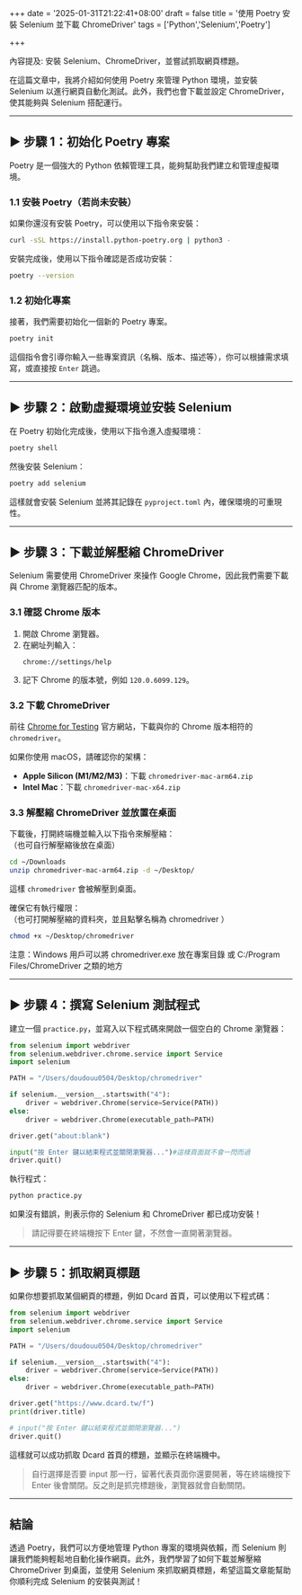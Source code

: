 +++
date = '2025-01-31T21:22:41+08:00'
draft = false
title = '使用 Poetry 安裝 Selenium 並下載 ChromeDriver'
tags = ['Python','Selenium','Poetry']

+++

內容提及: 安裝 Selenium、ChromeDriver，並嘗試抓取網頁標題。

在這篇文章中，我將介紹如何使用 Poetry 來管理 Python 環境，並安裝 Selenium 以進行網頁自動化測試。此外，我們也會下載並設定 ChromeDriver，使其能夠與 Selenium 搭配運行。

<!--more-->

---

## **► 步驟 1：初始化 Poetry 專案**

Poetry 是一個強大的 Python 依賴管理工具，能夠幫助我們建立和管理虛擬環境。

### **1.1 安裝 Poetry（若尚未安裝）**

如果你還沒有安裝 Poetry，可以使用以下指令來安裝：

```bash
curl -sSL https://install.python-poetry.org | python3 -
```

安裝完成後，使用以下指令確認是否成功安裝：

```bash
poetry --version
```

### **1.2 初始化專案**

接著，我們需要初始化一個新的 Poetry 專案。

```bash
poetry init
```

這個指令會引導你輸入一些專案資訊（名稱、版本、描述等），你可以根據需求填寫，或直接按 `Enter` 跳過。

---

## **► 步驟 2：啟動虛擬環境並安裝 Selenium**

在 Poetry 初始化完成後，使用以下指令進入虛擬環境：

```bash
poetry shell
```

然後安裝 Selenium：

```bash
poetry add selenium
```

這樣就會安裝 Selenium 並將其記錄在 `pyproject.toml` 內，確保環境的可重現性。

---

## **► 步驟 3：下載並解壓縮 ChromeDriver**

Selenium 需要使用 ChromeDriver 來操作 Google Chrome，因此我們需要下載與 Chrome 瀏覽器匹配的版本。

### **3.1 確認 Chrome 版本**

1. 開啟 Chrome 瀏覽器。
2. 在網址列輸入：
   ```
   chrome://settings/help
   ```
3. 記下 Chrome 的版本號，例如 `120.0.6099.129`。

### **3.2 下載 ChromeDriver**

前往 [Chrome for Testing](https://googlechromelabs.github.io/chrome-for-testing/) 官方網站，下載與你的 Chrome 版本相符的 `chromedriver`。

如果你使用 macOS，請確認你的架構：

- **Apple Silicon (M1/M2/M3)**：下載 `chromedriver-mac-arm64.zip`
- **Intel Mac**：下載 `chromedriver-mac-x64.zip`

### **3.3 解壓縮 ChromeDriver 並放置在桌面**

下載後，打開終端機並輸入以下指令來解壓縮：<br>
（也可自行解壓縮後放在桌面）

```bash
cd ~/Downloads
unzip chromedriver-mac-arm64.zip -d ~/Desktop/
```

這樣 `chromedriver` 會被解壓到桌面。

確保它有執行權限：<br>
（也可打開解壓縮的資料夾，並且點擊名稱為 chromedriver ）

```bash
chmod +x ~/Desktop/chromedriver
```

注意：Windows 用戶可以將 chromedriver.exe 放在專案目錄 或 C:/Program Files/ChromeDriver 之類的地方

---

## **► 步驟 4：撰寫 Selenium 測試程式**

建立一個 `practice.py`，並寫入以下程式碼來開啟一個空白的 Chrome 瀏覽器：

```python
from selenium import webdriver
from selenium.webdriver.chrome.service import Service
import selenium

PATH = "/Users/doudouu0504/Desktop/chromedriver"

if selenium.__version__.startswith("4"):
    driver = webdriver.Chrome(service=Service(PATH))
else:
    driver = webdriver.Chrome(executable_path=PATH)

driver.get("about:blank")

input("按 Enter 鍵以結束程式並關閉瀏覽器...")#這樣頁面就不會一閃而過
driver.quit()
```

執行程式：

```bash
python practice.py
```

如果沒有錯誤，則表示你的 Selenium 和 ChromeDriver 都已成功安裝！

> 請記得要在終端機按下 Enter 鍵，不然會一直開著瀏覽器。

---

## **► 步驟 5：抓取網頁標題**

如果你想要抓取某個網頁的標題，例如 Dcard 首頁，可以使用以下程式碼：

```python
from selenium import webdriver
from selenium.webdriver.chrome.service import Service
import selenium

PATH = "/Users/doudouu0504/Desktop/chromedriver"

if selenium.__version__.startswith("4"):
    driver = webdriver.Chrome(service=Service(PATH))
else:
    driver = webdriver.Chrome(executable_path=PATH)

driver.get("https://www.dcard.tw/f")
print(driver.title)

# input("按 Enter 鍵以結束程式並關閉瀏覽器...")
driver.quit()
```

這樣就可以成功抓取 Dcard 首頁的標題，並顯示在終端機中。

> 自行選擇是否要 input 那一行，留著代表頁面你還要開著，等在終端機按下 Enter 後會關閉。反之則是抓完標題後，瀏覽器就會自動關閉。

---

## **結論**

透過 Poetry，我們可以方便地管理 Python 專案的環境與依賴，而 Selenium 則讓我們能夠輕鬆地自動化操作網頁。此外，我們學習了如何下載並解壓縮 ChromeDriver 到桌面，並使用 Selenium 來抓取網頁標題，希望這篇文章能幫助你順利完成 Selenium 的安裝與測試！
